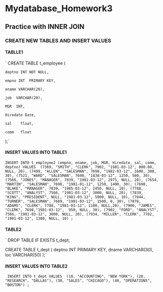 # Mydatabase_Homework3

## Practice with INNER JOIN 

### CREATE NEW TABLES AND INSERT VALUES

#### TABLLE1
`
 CREATE TABLE t_employee (
 
    deptno INT NOT NULL,
    
    empno INT  PRIMARY KEY,
    
    ename VARCHAR(20),
    
    job  VARCHAR(20),
    
    MGR  INT,
    
    Hiredate Date,
    
    sal    float,
    
    comm   float
 );`

#### INSERT VALUES INTO TABLE1


`INSERT INTO t_employee2 (empno, ename, job, MGR, Hiredate, sal, comm, deptno) VALUES 
   	(7369, "SMITH", "CLERK", 7902, "1981-03-12", 800.00, NULL, 20),
	(7499, "ALLEN", "SALESMAN", 7698, "1982-03-12", 1600, 300, 30),
	(7521, "WARD", "SALESMAN", 7698, "1838-03-12", 1250, 500, 30),
	(7566, "JONES", "MANAGER", 7839, "1981-03-12", 2975, NULL, 20),
	(7654, "MARTIN", "SALESMAN", 7698, "1981-01-12", 1250, 1400, 30),
	(7698, "BLAKE", "MANAGER", 7839, "1985-03-12", 2450, NULL, 10),
	(7788, "SCOTT", "ANALYST", 7566, "1981-03-12", 3000, NULL, 20),
	(7839, "KING", "PRESIDENT", NULL, "1981-03-12", 5000, NULL, 10),
	(7844, "TURNER", "SALESMAN", 7689, "1981-03-12", 1500, 0, 30),
	(7878, "ADAMS", "CLERK", 7788, "1981-03-12", 1100, NULL,20),
	(7900, "JAMES", "CLERK", 7698,"1981-03-12",  950, NULL, 30),
	(7902, "FORD", "ANALYST", 7566, "1981-03-12", 3000, NULL, 20),
	(7934, "MILLER", "CLERK", 7782, "1981-03-12", 1300, NULL, 10)
	;
`



#### TABLE2

`
DROP TABLE IF EXISTS t_dept;

CREATE TABLE t_dept (
    deptno INT PRIMARY KEY,
    dname VARCHAR(30),
    loc VARCHAR(50)
);`
#### INSERT VALUES INTO TABLE2

`
INSERT INTO t_dept VALUES 
(10, "ACCOUNTING", "NEW YORK"),
(20, "RESEARCH", "DALLAS"),
(30, "SALES", "CHICAGO"),
(40, "OPERATIONS", "BOSTON")
;`





















